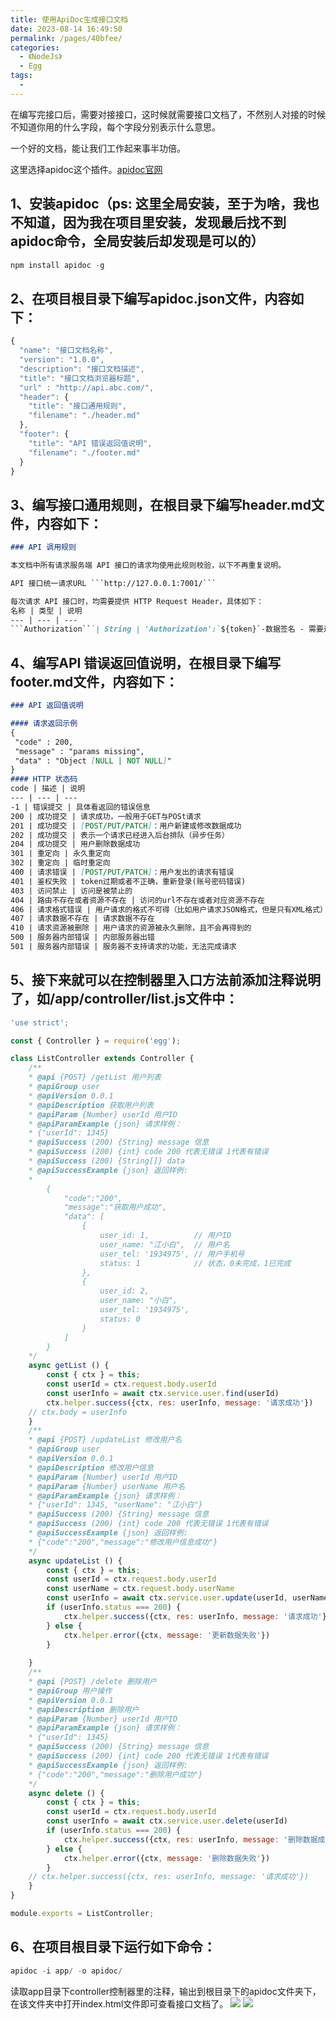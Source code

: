 ```yaml
---
title: 使用ApiDoc生成接口文档
date: 2023-08-14 16:49:50
permalink: /pages/40bfee/
categories:
  - 《NodeJs》
  - Egg
tags:
  - 
---
```

在编写完接口后，需要对接接口，这时候就需要接口文档了，不然别人对接的时候不知道你用的什么字段，每个字段分别表示什么意思。

一个好的文档，能让我们工作起来事半功倍。

这里选择apidoc这个插件。[apidoc官网](https://apidocjs.com/)

## 1、安装apidoc（ps: 这里全局安装，至于为啥，我也不知道，因为我在项目里安装，发现最后找不到apidoc命令，全局安装后却发现是可以的）
```js
npm install apidoc -g
```

## 2、在项目根目录下编写apidoc.json文件，内容如下：
```js
{
  "name": "接口文档名称",
  "version": "1.0.0",
  "description": "接口文档描述",
  "title": "接口文档浏览器标题",
  "url" : "http://api.abc.com/",
  "header": {
    "title": "接口通用规则",
    "filename": "./header.md"
  },
  "footer": {
    "title": "API 错误返回值说明",
    "filename": "./footer.md"
  }
}
```

## 3、编写接口通用规则，在根目录下编写header.md文件，内容如下：
```md
### API 调用规则

本文档中所有请求服务端 API 接口的请求均使用此规则校验，以下不再重复说明。

API 接口统一请求URL ```http://127.0.0.1:7001/```

每次请求 API 接口时，均需要提供 HTTP Request Header，具体如下：
名称 | 类型 | 说明
--- | --- | ---
```Authorization```| String | 'Authorization':`${token}`-数据签名 - 需要进行登录获取签名（登录注册不需要携带）
```

## 4、编写API 错误返回值说明，在根目录下编写footer.md文件，内容如下：
```md
### API 返回值说明

#### 请求返回示例
{
 "code" : 200,
 "message" : "params missing",
 "data" : "Object [NULL | NOT NULL]"
}
#### HTTP 状态码
code | 描述 | 说明
--- | --- | ---
-1 | 错误提交 | 具体看返回的错误信息
200 | 成功提交 | 请求成功，一般用于GET与POSt请求
201 | 成功提交 | [POST/PUT/PATCH]：用户新建或修改数据成功
202 | 成功提交 | 表示一个请求已经进入后台排队（异步任务）
204 | 成功提交 | 用户删除数据成功
301 | 重定向 | 永久重定向
302 | 重定向 | 临时重定向
400 | 请求错误 | [POST/PUT/PATCH]：用户发出的请求有错误
401 | 鉴权失败 | token过期或者不正确，重新登录(账号密码错误)
403 | 访问禁止 | 访问是被禁止的
404 | 路由不存在或者资源不存在 | 访问的url不存在或者对应资源不存在
406 | 请求格式错误 | 用户请求的格式不可得（比如用户请求JSON格式，但是只有XML格式）
407 | 请求数据不存在 | 请求数据不存在
410 | 请求资源被删除 | 用户请求的资源被永久删除，且不会再得到的
500 | 服务器内部错误 | 内部服务器出错
501 | 服务器内部错误 | 服务器不支持请求的功能，无法完成请求
```

## 5、接下来就可以在控制器里入口方法前添加注释说明了，如/app/controller/list.js文件中：
```js
'use strict';

const { Controller } = require('egg');

class ListController extends Controller {
	/**
	* @api {POST} /getList 用户列表
	* @apiGroup user
	* @apiVersion 0.0.1
	* @apiDescription 获取用户列表
	* @apiParam {Number} userId 用户ID
	* @apiParamExample {json} 请求样例：
	* {"userId": 1345}
	* @apiSuccess (200) {String} message 信息
	* @apiSuccess (200) {int} code 200 代表无错误 1代表有错误
	* @apiSuccess (200) {String[]} data 
	* @apiSuccessExample {json} 返回样例:
	* 
		{
			"code":"200",
			"message":"获取用户成功", 
			"data": [
				{
					user_id: 1,          // 用户ID
					user_name: "江小白",  // 用户名
					user_tel: '1934975', // 用户手机号
					status: 1            // 状态，0未完成，1已完成
				},
				{
					user_id: 2, 
					user_name: "小白", 
					user_tel: '1934975', 
					status: 0
				}
			]
		}
	*/
	async getList () {
		const { ctx } = this;
		const userId = ctx.request.body.userId
		const userInfo = await ctx.service.user.find(userId)
		ctx.helper.success({ctx, res: userInfo, message: '请求成功'})
    // ctx.body = userInfo
	}
	/**
	* @api {POST} /updateList 修改用户名
	* @apiGroup user
	* @apiVersion 0.0.1
	* @apiDescription 修改用户信息
	* @apiParam {Number} userId 用户ID
	* @apiParam {Number} userName 用户名
	* @apiParamExample {json} 请求样例：
	* {"userId": 1345, "userName": "江小白"}
	* @apiSuccess (200) {String} message 信息
	* @apiSuccess (200) {int} code 200 代表无错误 1代表有错误
	* @apiSuccessExample {json} 返回样例:
	* {"code":"200","message":"修改用户信息成功"}
	*/
	async updateList () {
		const { ctx } = this;
		const userId = ctx.request.body.userId
		const userName = ctx.request.body.userName
		const userInfo = await ctx.service.user.update(userId, userName)
		if (userInfo.status === 200) {
			ctx.helper.success({ctx, res: userInfo, message: '请求成功'})
		} else {
			ctx.helper.error({ctx, message: '更新数据失败'})
		}
		
	}
	/**
	* @api {POST} /delete 删除用户
	* @apiGroup 用户操作
	* @apiVersion 0.0.1
	* @apiDescription 删除用户
	* @apiParam {Number} userId 用户ID
	* @apiParamExample {json} 请求样例：
	* {"userId": 1345}
	* @apiSuccess (200) {String} message 信息
	* @apiSuccess (200) {int} code 200 代表无错误 1代表有错误
	* @apiSuccessExample {json} 返回样例:
	* {"code":"200","message":"删除用户成功"}
	*/
	async delete () {
		const { ctx } = this;
		const userId = ctx.request.body.userId
		const userInfo = await ctx.service.user.delete(userId)
		if (userInfo.status === 200) {
			ctx.helper.success({ctx, res: userInfo, message: '删除数据成功'})
		} else {
			ctx.helper.error({ctx, message: '删除数据失败'})
		}
    // ctx.helper.success({ctx, res: userInfo, message: '请求成功'})
	}
}

module.exports = ListController;
```

## 6、在项目根目录下运行如下命令：
```js
apidoc -i app/ -o apidoc/
```
读取app目录下controller控制器里的注释，输出到根目录下的apidoc文件夹下，在该文件夹中打开index.html文件即可查看接口文档了。
![](./imgs/2.png)
![](./imgs/3.jpg)